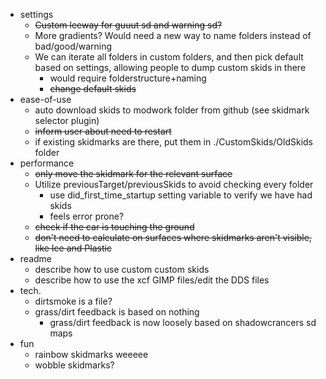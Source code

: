  - settings
   - ~~Custom leeway for guuut sd and warning sd?~~
   - More gradients? Would need a new way to name folders instead of bad/good/warning
   - We can iterate all folders in custom folders, and then pick default based on settings, allowing people to dump custom skids in there
     - would require folderstructure+naming
     - ~~change default skids~~
 - ease-of-use
   - auto download skids to modwork folder from github (see skidmark selector plugin)
   - ~~inform user about need to restart~~
   - if existing skidmarks are there, put them in ./CustomSkids/OldSkids folder
 - performance
   - ~~only move the skidmark for the relevant surface~~
   - Utilize previousTarget/previousSkids to avoid checking every folder
      - use did_first_time_startup setting variable to verify we have had skids
      - feels error prone?
   - ~~check if the car is touching the ground~~
   - ~~don't need to calculate on surfaces where skidmarks aren't visible, like Ice and Plastic~~
 - readme
   - describe how to use custom custom skids
   - describe how to use the xcf GIMP files/edit the DDS files
 - tech.
   - dirtsmoke is a file?
   - grass/dirt feedback is based on nothing
     - grass/dirt feedback is now loosely based on shadowcrancers sd maps
 - fun
   - rainbow skidmarks weeeee
   - wobble skidmarks?